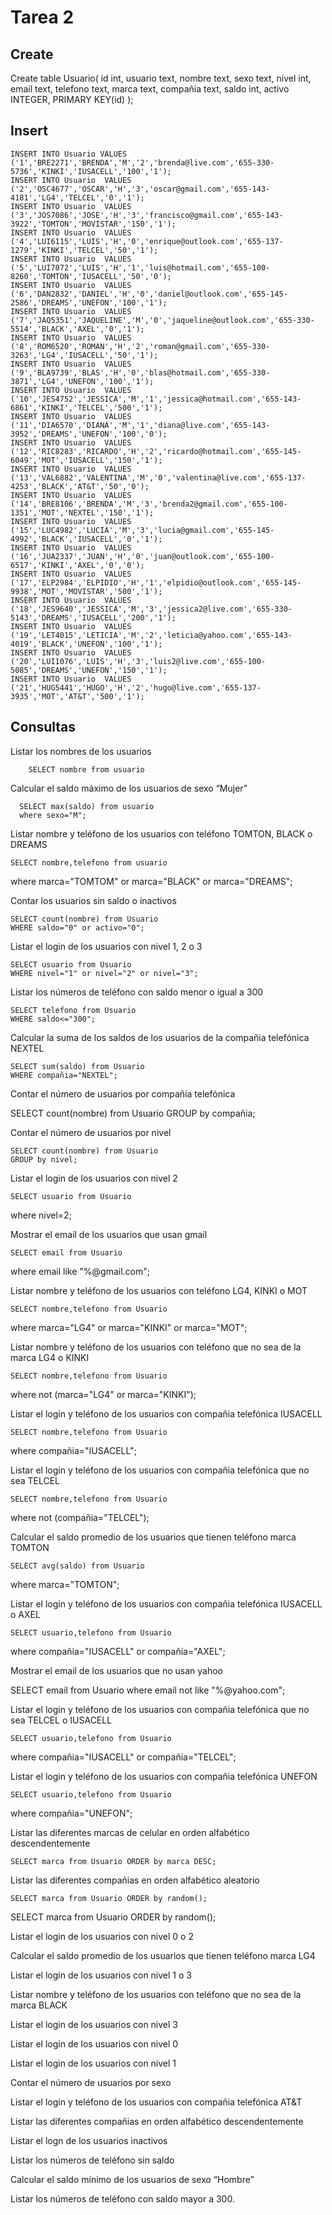 # Tarea 2
## Create
Create table Usuario(
	id int,
	usuario text,
	nombre text,
	sexo text,
	nivel int,
	email text,
	telefono text,
	marca text,
	compañia text,
	saldo int,
	activo INTEGER,
	PRIMARY KEY(id)
);
  
## Insert

    INSERT INTO Usuario VALUES ('1','BRE2271','BRENDA','M','2','brenda@live.com','655-330-5736','KINKI','IUSACELL','100','1');
    INSERT INTO Usuario  VALUES ('2','OSC4677','OSCAR','H','3','oscar@gmail.com','655-143-4181','LG4','TELCEL','0','1');
    INSERT INTO Usuario  VALUES ('3','JOS7086','JOSE','H','3','francisco@gmail.com','655-143-3922','TOMTON','MOVISTAR','150','1');
    INSERT INTO Usuario  VALUES ('4','LUI6115','LUIS','H','0','enrique@outlook.com','655-137-1279','KINKI','TELCEL','50','1');
    INSERT INTO Usuario  VALUES ('5','LUI7072','LUIS','H','1','luis@hotmail.com','655-100-8260','TOMTON','IUSACELL','50','0');
    INSERT INTO Usuario  VALUES ('6','DAN2832','DANIEL','H','0','daniel@outlook.com','655-145-2586','DREAMS','UNEFON','100','1');
    INSERT INTO Usuario  VALUES ('7','JAQ5351','JAQUELINE','M','0','jaqueline@outlook.com','655-330-5514','BLACK','AXEL','0','1');
    INSERT INTO Usuario  VALUES ('8','ROM6520','ROMAN','H','2','roman@gmail.com','655-330-3263','LG4','IUSACELL','50','1');
    INSERT INTO Usuario  VALUES ('9','BLA9739','BLAS','H','0','blas@hotmail.com','655-330-3871','LG4','UNEFON','100','1');
    INSERT INTO Usuario  VALUES ('10','JES4752','JESSICA','M','1','jessica@hotmail.com','655-143-6861','KINKI','TELCEL','500','1');
    INSERT INTO Usuario  VALUES ('11','DIA6570','DIANA','M','1','diana@live.com','655-143-3952','DREAMS','UNEFON','100','0');
    INSERT INTO Usuario  VALUES ('12','RIC8283','RICARDO','H','2','ricardo@hotmail.com','655-145-6049','MOT','IUSACELL','150','1');
    INSERT INTO Usuario  VALUES ('13','VAL6882','VALENTINA','M','0','valentina@live.com','655-137-4253','BLACK','AT&T','50','0');
    INSERT INTO Usuario  VALUES ('14','BRE8106','BRENDA','M','3','brenda2@gmail.com','655-100-1351','MOT','NEXTEL','150','1');
    INSERT INTO Usuario  VALUES ('15','LUC4982','LUCIA','M','3','lucia@gmail.com','655-145-4992','BLACK','IUSACELL','0','1');
    INSERT INTO Usuario  VALUES ('16','JUA2337','JUAN','H','0','juan@outlook.com','655-100-6517','KINKI','AXEL','0','0');
    INSERT INTO Usuario  VALUES ('17','ELP2984','ELPIDIO','H','1','elpidio@outlook.com','655-145-9938','MOT','MOVISTAR','500','1');
    INSERT INTO Usuario  VALUES ('18','JES9640','JESSICA','M','3','jessica2@live.com','655-330-5143','DREAMS','IUSACELL','200','1');
    INSERT INTO Usuario  VALUES ('19','LET4015','LETICIA','M','2','leticia@yahoo.com','655-143-4019','BLACK','UNEFON','100','1');
    INSERT INTO Usuario  VALUES ('20','LUI1076','LUIS','H','3','luis2@live.com','655-100-5085','DREAMS','UNEFON','150','1');
    INSERT INTO Usuario  VALUES ('21','HUG5441','HUGO','H','2','hugo@live.com','655-137-3935','MOT','AT&T','500','1');

## Consultas

Listar los nombres de los usuarios

        SELECT nombre from usuario   
      
Calcular el saldo máximo de los usuarios de sexo “Mujer”

      SELECT max(saldo) from usuario 
      where sexo="M";
      
Listar nombre y teléfono de los usuarios con teléfono TOMTON, BLACK o DREAMS
    
    SELECT nombre,telefono from usuario 
  where marca="TOMTOM" or marca="BLACK" or marca="DREAMS";
    
Contar los usuarios sin saldo o inactivos
    
    SELECT count(nombre) from Usuario
	WHERE saldo="0" or activo="0";
    
Listar el login de los usuarios con nivel 1, 2 o 3
    
    SELECT usuario from Usuario
	WHERE nivel="1" or nivel="2" or nivel="3";
    
Listar los números de teléfono con saldo menor o igual a 300
    
    SELECT telefono from Usuario
	WHERE saldo<="300";
    
Calcular la suma de los saldos de los usuarios de la compañia telefónica NEXTEL
    
    SELECT sum(saldo) from Usuario
	WHERE compañia="NEXTEL";
    
Contar el número de usuarios por compañía telefónica
   
   SELECT count(nombre) from Usuario
	GROUP by compañia;
   
Contar el número de usuarios por nivel
    
    SELECT count(nombre) from Usuario
	GROUP by nivel;
    
Listar el login de los usuarios con nivel 2
    
    SELECT usuario from Usuario
 where nivel=2;
    
Mostrar el email de los usuarios que usan gmail
    
    SELECT email from Usuario
 where email like "%@gmail.com";
    
Listar nombre y teléfono de los usuarios con teléfono LG4, KINKI o MOT
    
    SELECT nombre,telefono from Usuario
 where marca="LG4" or marca="KINKI" or marca="MOT";
    
Listar nombre y teléfono de los usuarios con teléfono que no sea de la marca LG4 o KINKI
    
    SELECT nombre,telefono from Usuario
 where not (marca="LG4" or marca="KINKI");
    
Listar el login y teléfono de los usuarios con compañia telefónica IUSACELL
    
    SELECT nombre,telefono from Usuario
 where compañia="IUSACELL";
    
Listar el login y teléfono de los usuarios con compañia telefónica que no sea TELCEL
    
    SELECT nombre,telefono from Usuario
 where not (compañia="TELCEL");
    
Calcular el saldo promedio de los usuarios que tienen teléfono marca TOMTON
    
    SELECT avg(saldo) from Usuario
 where marca="TOMTON";
    
Listar el login y teléfono de los usuarios con compañia telefónica IUSACELL o AXEL
    
    SELECT usuario,telefono from Usuario
 where compañia="IUSACELL" or compañia="AXEL";
    
Mostrar el email de los usuarios que no usan yahoo

SELECT email from Usuario
 where email not like "%@yahoo.com";
    
Listar el login y teléfono de los usuarios con compañia telefónica que no sea TELCEL o IUSACELL
    
    SELECT usuario,telefono from Usuario
 where compañia="IUSACELL" or compañia="TELCEL";
    
Listar el login y teléfono de los usuarios con compañia telefónica UNEFON
    
    SELECT usuario,telefono from Usuario
 where compañia="UNEFON";
    
Listar las diferentes marcas de celular en orden alfabético descendentemente
    
    SELECT marca from Usuario ORDER by marca DESC;
    
Listar las diferentes compañias en orden alfabético aleatorio

	SELECT marca from Usuario ORDER by random();

SELECT marca from Usuario ORDER by random();
    
Listar el login de los usuarios con nivel 0 o 2
    
Calcular el saldo promedio de los usuarios que tienen teléfono marca LG4
    
Listar el login de los usuarios con nivel 1 o 3
    
Listar nombre y teléfono de los usuarios con teléfono que no sea de la marca BLACK
    
Listar el login de los usuarios con nivel 3
    
Listar el login de los usuarios con nivel 0
    
Listar el login de los usuarios con nivel 1
    
Contar el número de usuarios por sexo
    
Listar el login y teléfono de los usuarios con compañia telefónica AT&T
    
Listar las diferentes compañias en orden alfabético descendentemente
    
Listar el logn de los usuarios inactivos
    
Listar los números de teléfono sin saldo
    
Calcular el saldo mínimo de los usuarios de sexo “Hombre”
    
Listar los números de teléfono con saldo mayor a 300.
